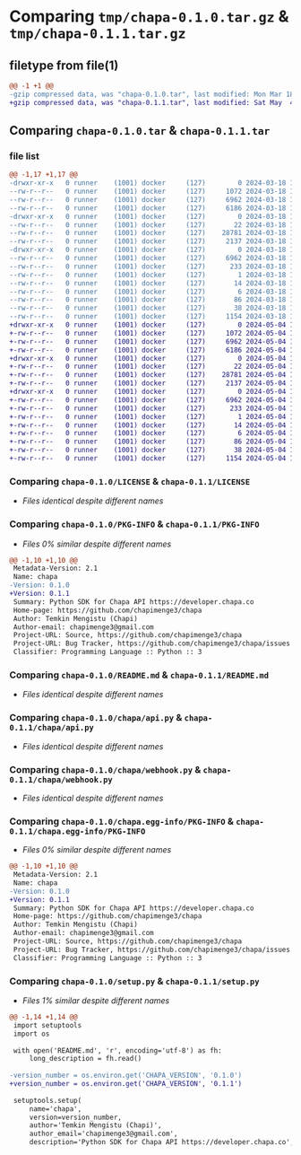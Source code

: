 # Comparing `tmp/chapa-0.1.0.tar.gz` & `tmp/chapa-0.1.1.tar.gz`

## filetype from file(1)

```diff
@@ -1 +1 @@
-gzip compressed data, was "chapa-0.1.0.tar", last modified: Mon Mar 18 11:29:10 2024, max compression
+gzip compressed data, was "chapa-0.1.1.tar", last modified: Sat May  4 10:56:19 2024, max compression
```

## Comparing `chapa-0.1.0.tar` & `chapa-0.1.1.tar`

### file list

```diff
@@ -1,17 +1,17 @@
-drwxr-xr-x   0 runner    (1001) docker     (127)        0 2024-03-18 11:29:10.485873 chapa-0.1.0/
--rw-r--r--   0 runner    (1001) docker     (127)     1072 2024-03-18 11:28:57.000000 chapa-0.1.0/LICENSE
--rw-r--r--   0 runner    (1001) docker     (127)     6962 2024-03-18 11:29:10.485873 chapa-0.1.0/PKG-INFO
--rw-r--r--   0 runner    (1001) docker     (127)     6186 2024-03-18 11:28:57.000000 chapa-0.1.0/README.md
-drwxr-xr-x   0 runner    (1001) docker     (127)        0 2024-03-18 11:29:10.485873 chapa-0.1.0/chapa/
--rw-r--r--   0 runner    (1001) docker     (127)       22 2024-03-18 11:28:57.000000 chapa-0.1.0/chapa/__init__.py
--rw-r--r--   0 runner    (1001) docker     (127)    28781 2024-03-18 11:28:57.000000 chapa-0.1.0/chapa/api.py
--rw-r--r--   0 runner    (1001) docker     (127)     2137 2024-03-18 11:28:57.000000 chapa-0.1.0/chapa/webhook.py
-drwxr-xr-x   0 runner    (1001) docker     (127)        0 2024-03-18 11:29:10.485873 chapa-0.1.0/chapa.egg-info/
--rw-r--r--   0 runner    (1001) docker     (127)     6962 2024-03-18 11:29:10.000000 chapa-0.1.0/chapa.egg-info/PKG-INFO
--rw-r--r--   0 runner    (1001) docker     (127)      233 2024-03-18 11:29:10.000000 chapa-0.1.0/chapa.egg-info/SOURCES.txt
--rw-r--r--   0 runner    (1001) docker     (127)        1 2024-03-18 11:29:10.000000 chapa-0.1.0/chapa.egg-info/dependency_links.txt
--rw-r--r--   0 runner    (1001) docker     (127)       14 2024-03-18 11:29:10.000000 chapa-0.1.0/chapa.egg-info/requires.txt
--rw-r--r--   0 runner    (1001) docker     (127)        6 2024-03-18 11:29:10.000000 chapa-0.1.0/chapa.egg-info/top_level.txt
--rw-r--r--   0 runner    (1001) docker     (127)       86 2024-03-18 11:28:57.000000 chapa-0.1.0/pyproject.toml
--rw-r--r--   0 runner    (1001) docker     (127)       38 2024-03-18 11:29:10.485873 chapa-0.1.0/setup.cfg
--rw-r--r--   0 runner    (1001) docker     (127)     1154 2024-03-18 11:28:57.000000 chapa-0.1.0/setup.py
+drwxr-xr-x   0 runner    (1001) docker     (127)        0 2024-05-04 10:56:19.375485 chapa-0.1.1/
+-rw-r--r--   0 runner    (1001) docker     (127)     1072 2024-05-04 10:56:11.000000 chapa-0.1.1/LICENSE
+-rw-r--r--   0 runner    (1001) docker     (127)     6962 2024-05-04 10:56:19.375485 chapa-0.1.1/PKG-INFO
+-rw-r--r--   0 runner    (1001) docker     (127)     6186 2024-05-04 10:56:11.000000 chapa-0.1.1/README.md
+drwxr-xr-x   0 runner    (1001) docker     (127)        0 2024-05-04 10:56:19.371485 chapa-0.1.1/chapa/
+-rw-r--r--   0 runner    (1001) docker     (127)       22 2024-05-04 10:56:11.000000 chapa-0.1.1/chapa/__init__.py
+-rw-r--r--   0 runner    (1001) docker     (127)    28781 2024-05-04 10:56:11.000000 chapa-0.1.1/chapa/api.py
+-rw-r--r--   0 runner    (1001) docker     (127)     2137 2024-05-04 10:56:11.000000 chapa-0.1.1/chapa/webhook.py
+drwxr-xr-x   0 runner    (1001) docker     (127)        0 2024-05-04 10:56:19.375485 chapa-0.1.1/chapa.egg-info/
+-rw-r--r--   0 runner    (1001) docker     (127)     6962 2024-05-04 10:56:19.000000 chapa-0.1.1/chapa.egg-info/PKG-INFO
+-rw-r--r--   0 runner    (1001) docker     (127)      233 2024-05-04 10:56:19.000000 chapa-0.1.1/chapa.egg-info/SOURCES.txt
+-rw-r--r--   0 runner    (1001) docker     (127)        1 2024-05-04 10:56:19.000000 chapa-0.1.1/chapa.egg-info/dependency_links.txt
+-rw-r--r--   0 runner    (1001) docker     (127)       14 2024-05-04 10:56:19.000000 chapa-0.1.1/chapa.egg-info/requires.txt
+-rw-r--r--   0 runner    (1001) docker     (127)        6 2024-05-04 10:56:19.000000 chapa-0.1.1/chapa.egg-info/top_level.txt
+-rw-r--r--   0 runner    (1001) docker     (127)       86 2024-05-04 10:56:11.000000 chapa-0.1.1/pyproject.toml
+-rw-r--r--   0 runner    (1001) docker     (127)       38 2024-05-04 10:56:19.375485 chapa-0.1.1/setup.cfg
+-rw-r--r--   0 runner    (1001) docker     (127)     1154 2024-05-04 10:56:11.000000 chapa-0.1.1/setup.py
```

### Comparing `chapa-0.1.0/LICENSE` & `chapa-0.1.1/LICENSE`

 * *Files identical despite different names*

### Comparing `chapa-0.1.0/PKG-INFO` & `chapa-0.1.1/PKG-INFO`

 * *Files 0% similar despite different names*

```diff
@@ -1,10 +1,10 @@
 Metadata-Version: 2.1
 Name: chapa
-Version: 0.1.0
+Version: 0.1.1
 Summary: Python SDK for Chapa API https://developer.chapa.co
 Home-page: https://github.com/chapimenge3/chapa
 Author: Temkin Mengistu (Chapi)
 Author-email: chapimenge3@gmail.com
 Project-URL: Source, https://github.com/chapimenge3/chapa
 Project-URL: Bug Tracker, https://github.com/chapimenge3/chapa/issues
 Classifier: Programming Language :: Python :: 3
```

### Comparing `chapa-0.1.0/README.md` & `chapa-0.1.1/README.md`

 * *Files identical despite different names*

### Comparing `chapa-0.1.0/chapa/api.py` & `chapa-0.1.1/chapa/api.py`

 * *Files identical despite different names*

### Comparing `chapa-0.1.0/chapa/webhook.py` & `chapa-0.1.1/chapa/webhook.py`

 * *Files identical despite different names*

### Comparing `chapa-0.1.0/chapa.egg-info/PKG-INFO` & `chapa-0.1.1/chapa.egg-info/PKG-INFO`

 * *Files 0% similar despite different names*

```diff
@@ -1,10 +1,10 @@
 Metadata-Version: 2.1
 Name: chapa
-Version: 0.1.0
+Version: 0.1.1
 Summary: Python SDK for Chapa API https://developer.chapa.co
 Home-page: https://github.com/chapimenge3/chapa
 Author: Temkin Mengistu (Chapi)
 Author-email: chapimenge3@gmail.com
 Project-URL: Source, https://github.com/chapimenge3/chapa
 Project-URL: Bug Tracker, https://github.com/chapimenge3/chapa/issues
 Classifier: Programming Language :: Python :: 3
```

### Comparing `chapa-0.1.0/setup.py` & `chapa-0.1.1/setup.py`

 * *Files 1% similar despite different names*

```diff
@@ -1,14 +1,14 @@
 import setuptools
 import os
 
 with open('README.md', 'r', encoding='utf-8') as fh:
     long_description = fh.read()
 
-version_number = os.environ.get('CHAPA_VERSION', '0.1.0')
+version_number = os.environ.get('CHAPA_VERSION', '0.1.1')
 
 setuptools.setup(
     name='chapa',
     version=version_number,
     author='Temkin Mengistu (Chapi)',
     author_email='chapimenge3@gmail.com',
     description='Python SDK for Chapa API https://developer.chapa.co',
```

